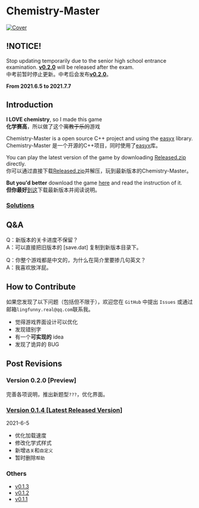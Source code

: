 # Chemistry-Master

[![Cover](https://repository-images.githubusercontent.com/367835501/ebbef400-cc42-11eb-8b4a-7bfa84304fb0)](https://github.com/lingfunny/Chemistry-Master/releases)

## !NOTICE!

Stop updating temporarily due to the senior high school entrance examination. [**v0.2.0**](#version-020-preview) will be released after the exam.\
中考前暂时停止更新。中考后会发布[**v0.2.0**](#version-020-preview)。

**From 2021.6.5 to 2021.7.7**

## Introduction

**I LOVE chemistry**, so I made this game\
**化学赛高**，所以做了这个~~寓教于乐的~~游戏

Chemistry-Master is a open source C++ project and using the [easyx](https://easyx.cn/) library.\
Chemistry-Master 是一个开源的C++项目，同时使用了[easyx](https://easyx.cn/)库。

You can play the latest version of the game by downloading [Released.zip](https://github.com/lingfunny/Chemistry-Master/blob/main/Release.zip) directly.\
你可以通过直接下载[Released.zip](https://github.com/lingfunny/Chemistry-Master/blob/main/Release.zip)并解压，玩到最新版本的Chemistry-Master。

**But you'd better** download the game [here](https://github.com/lingfunny/Chemistry-Master/releases) and read the instruction of it.\
**但你最好**[到这](https://github.com/lingfunny/Chemistry-Master/releases)下载最新版本并阅读说明。

### [Solutions](Solutions.md)

## Q&A

Q：新版本的关卡进度不保留？\
A：可以直接把旧版本的 [save.dat] 复制到新版本目录下。

Q：你整个游戏都是中文的，为什么在简介里要掺几句英文？\
A：我喜欢放洋屁。

## How to Contribute

如果您发现了以下问题（包括但不限于），欢迎您在 `GitHub` 中提出 `Issues` 或通过邮箱`lingfunny.real@qq.com`联系我。

- 觉得游戏界面设计可以优化
- 发现错别字
- 有一个**可实现的** idea
- 发现了诡异的 BUG

## Post Revisions

### Version 0.2.0 [Preview]

完善各项说明，推出新题型`???`，优化界面。

### [Version 0.1.4 [Latest Released Version]](https://github.com/lingfunny/Chemistry-Master/releases/tag/v0.1.4)

2021-6-5

- 优化加载速度
- 修改化学式样式
- 新增`选关`和`自定义`
- 暂时删除`帮助`

### Others

- [v0.1.3](https://github.com/lingfunny/Chemistry-Master/releases/tag/v0.1.3)
- [v0.1.2](https://github.com/lingfunny/Chemistry-Master/releases/tag/v0.1.2)
- [v0.1.1](https://github.com/lingfunny/Chemistry-Master/releases/tag/v0.1.1)
